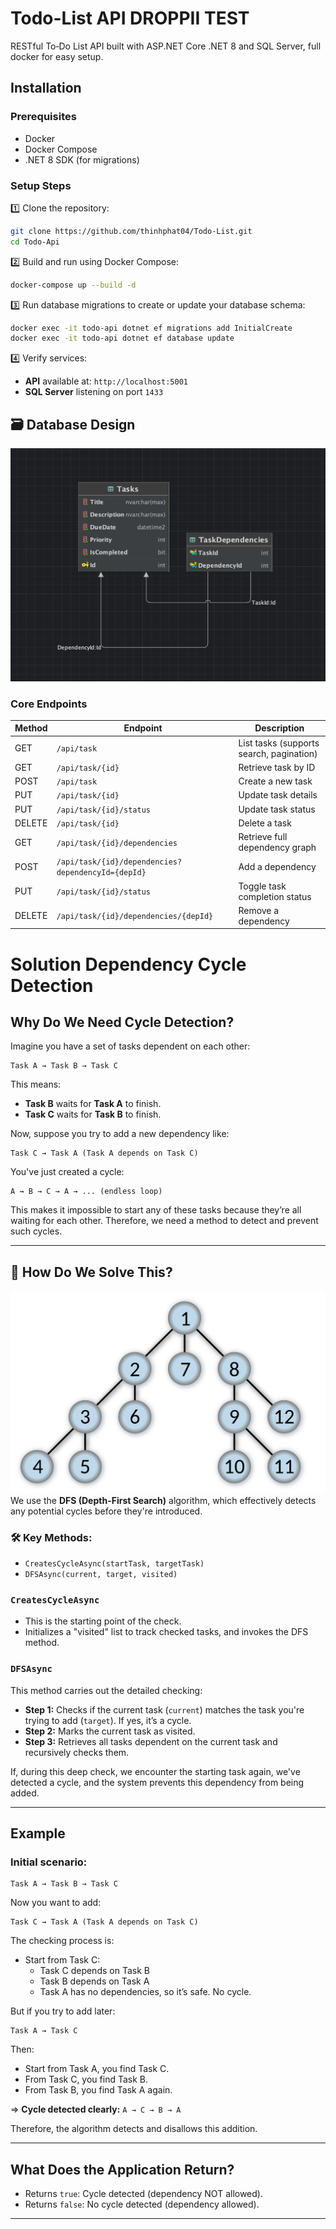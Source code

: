 # Todo-List API DROPPII TEST

RESTful To‑Do List API built with ASP.NET Core .NET 8 and SQL Server, full docker for easy setup.

## Installation

### Prerequisites
- Docker
- Docker Compose
- .NET 8 SDK (for migrations)

### Setup Steps

1️⃣ Clone the repository:
```bash
git clone https://github.com/thinhphat04/Todo-List.git
cd Todo-Api
```

2️⃣ Build and run using Docker Compose:
```bash
docker-compose up --build -d
```

3️⃣ Run database migrations to create or update your database schema:
```bash
docker exec -it todo-api dotnet ef migrations add InitialCreate
docker exec -it todo-api dotnet ef database update
```

4️⃣ Verify services:
- **API** available at: `http://localhost:5001`
- **SQL Server** listening on port `1433`

## 🗃️ Database Design

![Database Design](Design-Database/database.png)

### Core Endpoints
| Method | Endpoint | Description |
|--------|----------|-------------|
| GET | `/api/task` | List tasks (supports search, pagination) |
| GET | `/api/task/{id}` | Retrieve task by ID |
| POST | `/api/task` | Create a new task |
| PUT | `/api/task/{id}` | Update task details |
| PUT | `/api/task/{id}/status` | Update task status |
| DELETE | `/api/task/{id}` | Delete a task |
| GET | `/api/task/{id}/dependencies` | Retrieve full dependency graph |
| POST | `/api/task/{id}/dependencies?dependencyId={depId}` | Add a dependency |
| PUT | `/api/task/{id}/status` | Toggle task completion status |
| DELETE | `/api/task/{id}/dependencies/{depId}` | Remove a dependency |



# Solution Dependency Cycle Detection 

## Why Do We Need Cycle Detection?

Imagine you have a set of tasks dependent on each other:

```
Task A → Task B → Task C
```

This means:
- **Task B** waits for **Task A** to finish.
- **Task C** waits for **Task B** to finish.

Now, suppose you try to add a new dependency like:

```
Task C → Task A (Task A depends on Task C)
```

You've just created a cycle:

```
A → B → C → A → ... (endless loop)
```

This makes it impossible to start any of these tasks because they’re all waiting for each other. Therefore, we need a method to detect and prevent such cycles.

---

## 🚩 How Do We Solve This?
![alt text](image.png)
We use the **DFS (Depth-First Search)** algorithm, which effectively detects any potential cycles before they're introduced.

### 🛠️ Key Methods:

- `CreatesCycleAsync(startTask, targetTask)`
- `DFSAsync(current, target, visited)`

###  `CreatesCycleAsync`

- This is the starting point of the check.
- Initializes a "visited" list to track checked tasks, and invokes the DFS method.

###  `DFSAsync`

This method carries out the detailed checking:

- **Step 1:** Checks if the current task (`current`) matches the task you're trying to add (`target`). If yes, it’s a cycle.
- **Step 2:** Marks the current task as visited.
- **Step 3:** Retrieves all tasks dependent on the current task and recursively checks them.

If, during this deep check, we encounter the starting task again, we've detected a cycle, and the system prevents this dependency from being added.

---

##  Example

### Initial scenario:

```
Task A → Task B → Task C
```

Now you want to add:

```
Task C → Task A (Task A depends on Task C)
```

The checking process is:

- Start from Task C:
  - Task C depends on Task B
  - Task B depends on Task A
  - Task A has no dependencies, so it’s safe. No cycle.

But if you try to add later:

```
Task A → Task C
```

Then:

- Start from Task A, you find Task C.
- From Task C, you find Task B.
- From Task B, you find Task A again.

=> **Cycle detected clearly:** `A → C → B → A`

Therefore, the algorithm detects and disallows this addition.

---

## What Does the Application Return?

- Returns `true`: Cycle detected (dependency NOT allowed).
- Returns `false`: No cycle detected (dependency allowed).

---



